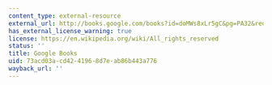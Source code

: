 ```yaml
---
content_type: external-resource
external_url: http://books.google.com/books?id=doMWs8xLr5gC&pg=PA32&redir_esc=y#v=onepage&q&f=false
has_external_license_warning: true
license: https://en.wikipedia.org/wiki/All_rights_reserved
status: ''
title: Google Books
uid: 73acd03a-cd42-4196-8d7e-ab86b443a776
wayback_url: ''
---
```

